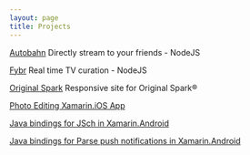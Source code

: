 ```yaml
---
layout: page
title: Projects
---
```

[Autobahn](https://github.com/carterh062/Autobahn)
Directly stream to your friends -  NodeJS

[Fybr](https://github.com/fybrtv)
Real time TV curation - NodeJS

[Original Spark](http://originalspark.com/)
Responsive site for Original Spark®

[Photo Editing Xamarin.iOS App](https://github.com/carterh062/PhotoEditIOSXamarin)

[Java bindings for JSch in Xamarin.Android](https://github.com/carterh062/JschBindings)

[Java bindings for Parse push notifications in Xamarin.Android](https://github.com/carterh062/PushNotificationsBinding)